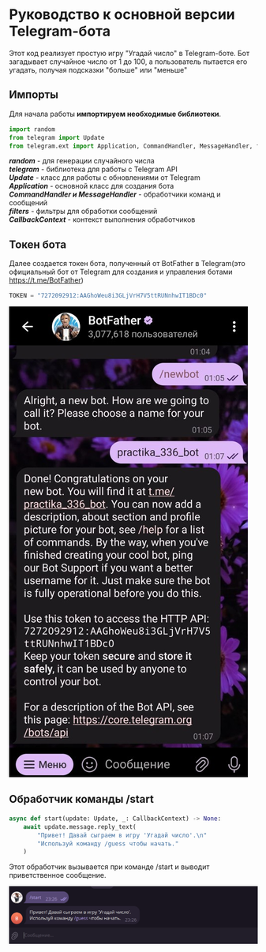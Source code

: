 # Руководство к основной версии Telegram-бота
Этот код реализует простую игру "Угадай число" в Telegram-боте. Бот загадывает случайное число от 1 до 100, а пользователь пытается его угадать, получая подсказки "больше" или "меньше"  
## Импорты
Для начала работы **импортируем необходимые библиотеки**.


``` python
import random
from telegram import Update
from telegram.ext import Application, CommandHandler, MessageHandler, filters, CallbackContext
```

**_random_**  - для генерации случайного числа  
**_telegram_**  - библиотека для работы с Telegram API   
**_Update_**  - класс для работы с обновлениями от Telegram  
**_Application_**  - основной класс для создания бота  
**_CommandHandler и MessageHandler_**  - обработчики команд и сообщений  
**_filters_**  - фильтры для обработки сообщений  
**_CallbackContext_**  - контекст выполнения обработчиков 


## Токен бота
Далее создается токен бота, полученный от BotFather в Telegram(это официальный бот от Telegram для создания и управления ботами https://t.me/BotFather)

```python
TOKEN = "7272092912:AAGhoWeu8i3GLjVrH7V5ttRUNnhwIT1BDc0"
```

![BotFather](https://github.com/Anastasia862/Practika/blob/a82d91dbf1fcda7a917d5953e80e3deae44f6e32/docs/BotFather.jpg)

## Обработчик команды /start

```python
async def start(update: Update, _: CallbackContext) -> None:
    await update.message.reply_text(
        "Привет! Давай сыграем в игру 'Угадай число'.\n"
        "Используй команду /guess чтобы начать."
    )
```

Этот обработчик вызывается при команде /start и выводит приветственное сообщение.

![Start](https://github.com/Anastasia862/Practika/blob/cf30907d4718ebac26ef7909f129642f0ecb92ba/docs/start.png)
